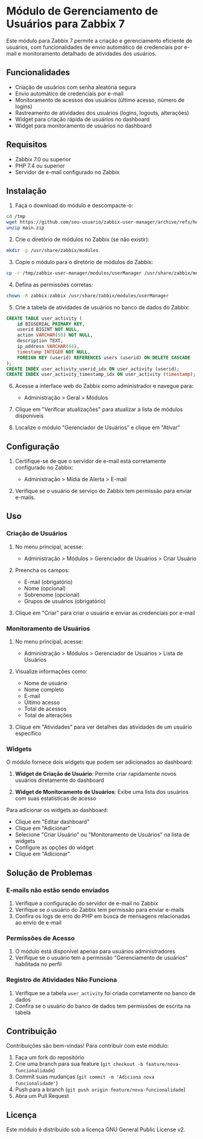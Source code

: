# Módulo de Gerenciamento de Usuários para Zabbix 7

Este módulo para Zabbix 7 permite a criação e gerenciamento eficiente de usuários, com funcionalidades de envio automático de credenciais por e-mail e monitoramento detalhado de atividades dos usuários.

## Funcionalidades

- Criação de usuários com senha aleatória segura
- Envio automático de credenciais por e-mail
- Monitoramento de acessos dos usuários (último acesso, número de logins)
- Rastreamento de atividades dos usuários (logins, logouts, alterações)
- Widget para criação rápida de usuários no dashboard
- Widget para monitoramento de usuários no dashboard

## Requisitos

- Zabbix 7.0 ou superior
- PHP 7.4 ou superior
- Servidor de e-mail configurado no Zabbix

## Instalação

1. Faça o download do módulo e descompacte-o:
```bash
cd /tmp
wget https://github.com/seu-usuario/zabbix-user-manager/archive/refs/heads/main.zip
unzip main.zip
```

2. Crie o diretório de módulos no Zabbix (se não existir):
```bash
mkdir -p /usr/share/zabbix/modules
```

3. Copie o módulo para o diretório de módulos do Zabbix:
```bash
cp -r /tmp/zabbix-user-manager/modules/userManager /usr/share/zabbix/modules/
```

4. Defina as permissões corretas:
```bash
chown -R zabbix:zabbix /usr/share/zabbix/modules/userManager
```

5. Crie a tabela de atividades de usuários no banco de dados do Zabbix:
```sql
CREATE TABLE user_activity (
    id BIGSERIAL PRIMARY KEY,
    userid BIGINT NOT NULL,
    action VARCHAR(50) NOT NULL,
    description TEXT,
    ip_address VARCHAR(64),
    timestamp INTEGER NOT NULL,
    FOREIGN KEY (userid) REFERENCES users (userid) ON DELETE CASCADE
);
CREATE INDEX user_activity_userid_idx ON user_activity (userid);
CREATE INDEX user_activity_timestamp_idx ON user_activity (timestamp);
```

6. Acesse a interface web do Zabbix como administrador e navegue para:
   - Administração > Geral > Módulos

7. Clique em "Verificar atualizações" para atualizar a lista de módulos disponíveis

8. Localize o módulo "Gerenciador de Usuários" e clique em "Ativar"

## Configuração

1. Certifique-se de que o servidor de e-mail está corretamente configurado no Zabbix:
   - Administração > Mídia de Alerta > E-mail

2. Verifique se o usuário de serviço do Zabbix tem permissão para enviar e-mails.

## Uso

### Criação de Usuários

1. No menu principal, acesse:
   - Administração > Módulos > Gerenciador de Usuários > Criar Usuário

2. Preencha os campos:
   - E-mail (obrigatório)
   - Nome (opcional)
   - Sobrenome (opcional)
   - Grupos de usuários (obrigatório)

3. Clique em "Criar" para criar o usuário e enviar as credenciais por e-mail

### Monitoramento de Usuários

1. No menu principal, acesse:
   - Administração > Módulos > Gerenciador de Usuários > Lista de Usuários

2. Visualize informações como:
   - Nome de usuário
   - Nome completo
   - E-mail
   - Último acesso
   - Total de acessos
   - Total de alterações

3. Clique em "Atividades" para ver detalhes das atividades de um usuário específico

### Widgets

O módulo fornece dois widgets que podem ser adicionados ao dashboard:

1. **Widget de Criação de Usuário**: Permite criar rapidamente novos usuários diretamente do dashboard

2. **Widget de Monitoramento de Usuários**: Exibe uma lista dos usuários com suas estatísticas de acesso

Para adicionar os widgets ao dashboard:
   - Clique em "Editar dashboard"
   - Clique em "Adicionar"
   - Selecione "Criar Usuário" ou "Monitoramento de Usuários" na lista de widgets
   - Configure as opções do widget
   - Clique em "Adicionar"

## Solução de Problemas

### E-mails não estão sendo enviados

1. Verifique a configuração do servidor de e-mail no Zabbix
2. Verifique se o usuário do Zabbix tem permissão para enviar e-mails
3. Confira os logs de erro do PHP em busca de mensagens relacionadas ao envio de e-mail

### Permissões de Acesso

1. O módulo está disponível apenas para usuários administradores
2. Verifique se o usuário tem a permissão "Gerenciamento de usuários" habilitada no perfil

### Registro de Atividades Não Funciona

1. Verifique se a tabela `user_activity` foi criada corretamente no banco de dados
2. Confira se o usuário do banco de dados tem permissões de escrita na tabela

## Contribuição

Contribuições são bem-vindas! Para contribuir com este módulo:

1. Faça um fork do repositório
2. Crie uma branch para sua feature (`git checkout -b feature/nova-funcionalidade`)
3. Commit suas mudanças (`git commit -m 'Adiciona nova funcionalidade'`)
4. Push para a branch (`git push origin feature/nova-funcionalidade`)
5. Abra um Pull Request

## Licença

Este módulo é distribuído sob a licença GNU General Public License v2. 